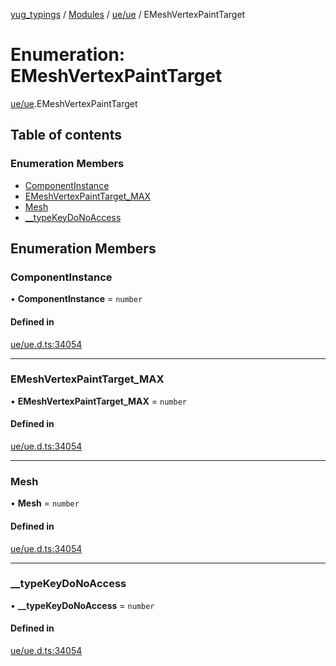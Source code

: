 [yug_typings](../README.md) / [Modules](../modules.md) / [ue/ue](../modules/ue_ue.md) / EMeshVertexPaintTarget

# Enumeration: EMeshVertexPaintTarget

[ue/ue](../modules/ue_ue.md).EMeshVertexPaintTarget

## Table of contents

### Enumeration Members

- [ComponentInstance](ue_ue.EMeshVertexPaintTarget.md#componentinstance)
- [EMeshVertexPaintTarget\_MAX](ue_ue.EMeshVertexPaintTarget.md#emeshvertexpainttarget_max)
- [Mesh](ue_ue.EMeshVertexPaintTarget.md#mesh)
- [\_\_typeKeyDoNoAccess](ue_ue.EMeshVertexPaintTarget.md#__typekeydonoaccess)

## Enumeration Members

### ComponentInstance

• **ComponentInstance** = `number`

#### Defined in

[ue/ue.d.ts:34054](https://github.com/YugMetaverse/yug_typings/blob/b7d9b19/ue/ue.d.ts#L34054)

___

### EMeshVertexPaintTarget\_MAX

• **EMeshVertexPaintTarget\_MAX** = `number`

#### Defined in

[ue/ue.d.ts:34054](https://github.com/YugMetaverse/yug_typings/blob/b7d9b19/ue/ue.d.ts#L34054)

___

### Mesh

• **Mesh** = `number`

#### Defined in

[ue/ue.d.ts:34054](https://github.com/YugMetaverse/yug_typings/blob/b7d9b19/ue/ue.d.ts#L34054)

___

### \_\_typeKeyDoNoAccess

• **\_\_typeKeyDoNoAccess** = `number`

#### Defined in

[ue/ue.d.ts:34054](https://github.com/YugMetaverse/yug_typings/blob/b7d9b19/ue/ue.d.ts#L34054)
